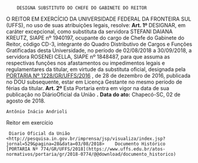         DESIGNA SUBSTITUTO DO CHEFE DO GABINETE DO REITOR  

 O REITOR EM EXERCÍCIO DA UNIVERSIDADE FEDERAL DA FRONTEIRA SUL (UFFS), no uso de suas atribuições legais, resolve:   **Art. 1º** DESIGNAR, em caráter excepcional, como substituta da servidora STEFANI DAIANA KREUTZ, SIAPE nº 1940197, ocupante do cargo de Chefe do Gabinete do Reitor, código CD-3, integrante do Quadro Distributivo de Cargos e Funções Gratificadas desta Universidade, no período de 02/08/2018 a 30/09/2018, a servidora ROSENEI CELLA, SIAPE nº 1848487, para que assuma as respectivas funções nos afastamentos ou impedimentos legais e regulamentares da titular, em virtude da substituta oficial, designada pela [PORTARIA Nº 1228/GR/UFFS/2016](https://www.uffs.edu.br/atos-normativos/portaria/gr/2016-1228)  , de 28 de dezembro de 2016, publicada no DOU subsequente, estar em Licença Gestante no mesmo período de férias da titular.   **Art. 2º** Esta Portaria entra em vigor na data de sua publicação no DiárioOficial da União **.**       **Data do ato:** Chapecó-SC, 02 de agosto de 2018.   
 

    Antônio Inácio Andrioli   
 Reitor em exercício 

     Diario Oficial da União <http://pesquisa.in.gov.br/imprensa/jsp/visualiza/index.jsp?jornal=529&pagina=28&data=03/08/2018>    Documento Histórico  [PORTARIA Nº 774/GR/UFFS/2018](https://www.uffs.edu.br/atos-normativos/portaria/gr/2018-0774/@@download/documento_historico)     
      